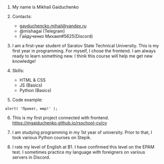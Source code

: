 1. My name is Mikhail Gaiduchenko

2. Contacts: 
    * gayduchencko.mihail@yandex.ru
    * @mishagai (Telegram)
    * Гайдученко Михаил#5625(Discord)
3. I am a first-year student of Saratov State Technical University. This is my first year in programming. For myself, I chose the frontend.  I am always ready to learn something new. I think this course will help me get new knowledge!
4. Skills:
    * HTML & CSS
    * JS (Basics)
    * Python (Basics)

5. Code example: 
```
alert( 'Привет, мир!' );
```
6. This is my first project connected with frontend.
https://mgaiduchenko.github.io/rsschool-cv/cv
7. I am studying programming in my 1st year of university. Prior to that, I took various Python courses on Stepik.

8. I rate my level of English at B1. I have confirmed this level on the EPAM test. I sometimes practice my language with foreigners on various servers in Discord.